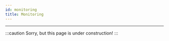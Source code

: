 ```yaml
---
id: monitoring
title: Monitoring
---
```


---------------

:::caution
Sorry, but this page is under construction!
:::